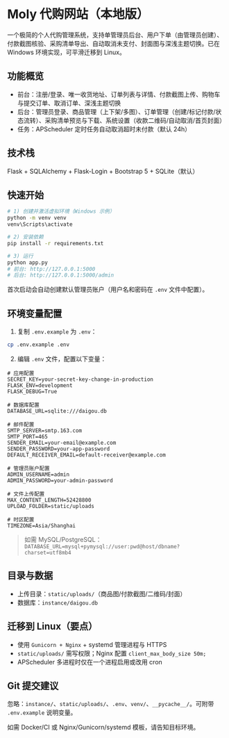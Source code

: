 # Moly 代购网站（本地版）

一个极简的个人代购管理系统，支持单管理员后台、用户下单（由管理员创建）、付款截图核验、采购清单导出、自动取消未支付、封面图与深浅主题切换。已在 Windows 环境实现，可平滑迁移到 Linux。

## 功能概览
- 前台：注册/登录、唯一收货地址、订单列表与详情、付款截图上传、购物车与提交订单、取消订单、深浅主题切换
- 后台：管理员登录、商品管理（上下架/多图）、订单管理（创建/标记付款/状态流转）、采购清单预览与下载、系统设置（收款二维码/自动取消/首页封面）
- 任务：APScheduler 定时任务自动取消超时未付款（默认 24h）

## 技术栈
Flask + SQLAlchemy + Flask-Login + Bootstrap 5 + SQLite（默认）

## 快速开始
```bash
# 1) 创建并激活虚拟环境（Windows 示例）
python -m venv venv
venv\Scripts\activate

# 2) 安装依赖
pip install -r requirements.txt

# 3) 运行
python app.py
# 前台: http://127.0.0.1:5000
# 后台: http://127.0.0.1:5000/admin
```
首次启动会自动创建默认管理员账户（用户名和密码在 `.env` 文件中配置）。

## 环境变量配置
1. 复制 `.env.example` 为 `.env`：
```bash
cp .env.example .env
```

2. 编辑 `.env` 文件，配置以下变量：
```env
# 应用配置
SECRET_KEY=your-secret-key-change-in-production
FLASK_ENV=development
FLASK_DEBUG=True

# 数据库配置
DATABASE_URL=sqlite:///daigou.db

# 邮件配置
SMTP_SERVER=smtp.163.com
SMTP_PORT=465
SENDER_EMAIL=your-email@example.com
SENDER_PASSWORD=your-app-password
DEFAULT_RECEIVER_EMAIL=default-receiver@example.com

# 管理员账户配置
ADMIN_USERNAME=admin
ADMIN_PASSWORD=your-admin-password

# 文件上传配置
MAX_CONTENT_LENGTH=52428800
UPLOAD_FOLDER=static/uploads

# 时区配置
TIMEZONE=Asia/Shanghai
```

> 如需 MySQL/PostgreSQL：`DATABASE_URL=mysql+pymysql://user:pwd@host/dbname?charset=utf8mb4`

## 目录与数据
- 上传目录：`static/uploads/`（商品图/付款截图/二维码/封面）
- 数据库：`instance/daigou.db`

## 迁移到 Linux（要点）
- 使用 `Gunicorn + Nginx` + systemd 管理进程与 HTTPS
- `static/uploads/` 需写权限；Nginx 配置 `client_max_body_size 50m;`
- APScheduler 多进程时仅在一个进程启用或改用 cron

## Git 提交建议
忽略：`instance/`、`static/uploads/`、`.env`、`venv/`、`__pycache__/`。可附带 `.env.example` 说明变量。

如需 Docker/CI 或 Nginx/Gunicorn/systemd 模板，请告知目标环境。
